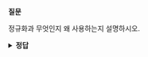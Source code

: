 **질문** 
<!-- 무조건 공백 -->
정규화과 무엇인지 왜 사용하는지 설명하시오.
<!-- 무조건 공백 -->
<details>
<summary><b>정답</b></summary>
<!-- summary 아래 한칸 공백 두어야함 -->
<!-- 무조건 한칸 공백 아래에 두고 정답 입력 -->

- 정규화
  - 관계형 데이터베이스의 설계에서 중복을 최소화하게 데이터를 구조화하는 프로세스를 정규화라고 한다

- 정규화 목적
  - 불필요한 데이터를 제거, 데이터 중복을 최소화
  - 데이터베이스 구조 확장 시 재 디자인을 최소화
  - 무결성 제약조건의 시행을 간단하게 하기 위해
  - 이상 (Anomaly) 현상 을 방지하기 위해 테이블 구성을 논리적이고 직관적으로 만들기 위해
</details>

<br>
